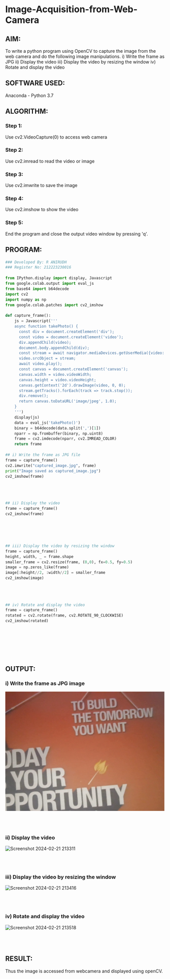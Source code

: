 # Image-Acquisition-from-Web-Camera
## AIM:

To write a python program using OpenCV to capture the image from the web camera and do the following image manipulations.
i) Write the frame as JPG 
ii) Display the video 
iii) Display the video by resizing the window
iv) Rotate and display the video

## SOFTWARE USED:
Anaconda - Python 3.7
## ALGORITHM:
### Step 1:
Use cv2.VideoCapture(0) to access web camera
<br>

### Step 2:
Use cv2.imread to read the video or image
<br>

### Step 3:
Use cv2.imwrite to save the image
<br>

### Step 4:
Use cv2.imshow to show the video
<br>

### Step 5:
End the program and close the output video window by pressing 'q'.
<br>

## PROGRAM:
``` Python
### Developed By: R ANIRUDH
### Register No: 212223230016

from IPython.display import display, Javascript
from google.colab.output import eval_js
from base64 import b64decode
import cv2
import numpy as np
from google.colab.patches import cv2_imshow

def capture_frame():
    js = Javascript('''
    async function takePhoto() {
      const div = document.createElement('div');
      const video = document.createElement('video');
      div.appendChild(video);
      document.body.appendChild(div);
      const stream = await navigator.mediaDevices.getUserMedia({video: true});
      video.srcObject = stream;
      await video.play();
      const canvas = document.createElement('canvas');
      canvas.width = video.videoWidth;
      canvas.height = video.videoHeight;
      canvas.getContext('2d').drawImage(video, 0, 0);
      stream.getTracks().forEach(track => track.stop());
      div.remove();
      return canvas.toDataURL('image/jpeg', 1.0);
    }
    ''')
    display(js)
    data = eval_js('takePhoto()')
    binary = b64decode(data.split(',')[1])
    nparr = np.frombuffer(binary, np.uint8)
    frame = cv2.imdecode(nparr, cv2.IMREAD_COLOR)
    return frame

## i) Write the frame as JPG file
frame = capture_frame()
cv2.imwrite("captured_image.jpg", frame)
print("Image saved as captured_image.jpg")
cv2_imshow(frame)




## ii) Display the video
frame = capture_frame()
cv2_imshow(frame)





## iii) Display the video by resizing the window
frame = capture_frame()
height, width, _ = frame.shape
smaller_frame = cv2.resize(frame, (0,0), fx=0.5, fy=0.5)
image = np.zeros_like(frame)
image[:height//2, :width//2] = smaller_frame
cv2_imshow(image)




## iv) Rotate and display the video
frame = capture_frame()
rotated = cv2.rotate(frame, cv2.ROTATE_90_CLOCKWISE)
cv2_imshow(rotated)








```
## OUTPUT:

### i) Write the frame as JPG image
![(https://github.com/mohan8900/Image_Acqusition-_using_Web_Camera/blob/main/306834696-5c319921-b55e-4ec5-a6f2-f2294b0a8e72.png)](https://github.com/mohan8900/Image_Acqusition-_using_Web_Camera/blob/main/306834696-5c319921-b55e-4ec5-a6f2-f2294b0a8e72.png)



</br>
</br>


### ii) Display the video
![Screenshot 2024-02-21 213311](https://github.com/Jaiganesh235/Image_Acqusition-_using_Web_Camera/assets/118657189/d29f2b17-edf9-4bbe-906e-b6e5a9424d12)


</br>
</br>


### iii) Display the video by resizing the window
![Screenshot 2024-02-21 213416](https://github.com/Jaiganesh235/Image_Acqusition-_using_Web_Camera/assets/118657189/49686dd1-a328-4909-a5f1-ddf0567ecff6)



</br>
</br>



### iv) Rotate and display the video
![Screenshot 2024-02-21 213518](https://github.com/Jaiganesh235/Image_Acqusition-_using_Web_Camera/assets/118657189/2fe12628-6724-41d5-9e06-15bbfa8eacb2)



</br>
</br>


## RESULT: 
Thus the image is accessed from webcamera and displayed using openCV.
